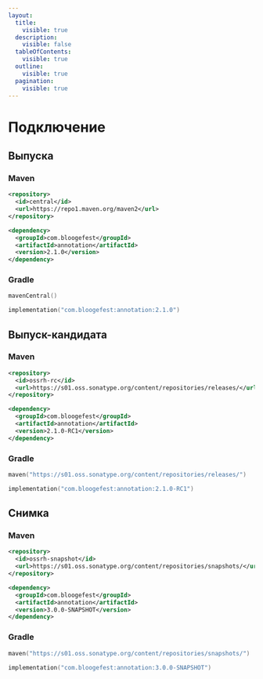 ```yaml
---
layout:
  title:
    visible: true
  description:
    visible: false
  tableOfContents:
    visible: true
  outline:
    visible: true
  pagination:
    visible: true
---
```


# Подключение

## Выпуска

### Maven

```xml
<repository>
  <id>central</id>
  <url>https://repo1.maven.org/maven2</url>
</repository>
```

```xml
<dependency>
  <groupId>com.bloogefest</groupId>
  <artifactId>annotation</artifactId>
  <version>2.1.0</version>
</dependency>
```

### Gradle

```kts
mavenCentral()
```

```kts
implementation("com.bloogefest:annotation:2.1.0")
```

## Выпуск-кандидата

### Maven

```xml
<repository>
  <id>ossrh-rc</id>
  <url>https://s01.oss.sonatype.org/content/repositories/releases/</url>
</repository>
```

```xml
<dependency>
  <groupId>com.bloogefest</groupId>
  <artifactId>annotation</artifactId>
  <version>2.1.0-RC1</version>
</dependency>
```

### Gradle

```kts
maven("https://s01.oss.sonatype.org/content/repositories/releases/")
```

```kts
implementation("com.bloogefest:annotation:2.1.0-RC1")
```

## Снимка

### Maven

```xml
<repository>
  <id>ossrh-snapshot</id>
  <url>https://s01.oss.sonatype.org/content/repositories/snapshots/</url>
</repository>
```

```xml
<dependency>
  <groupId>com.bloogefest</groupId>
  <artifactId>annotation</artifactId>
  <version>3.0.0-SNAPSHOT</version>
</dependency>
```

### Gradle

```kts
maven("https://s01.oss.sonatype.org/content/repositories/snapshots/")
```

```kts
implementation("com.bloogefest:annotation:3.0.0-SNAPSHOT")
```
